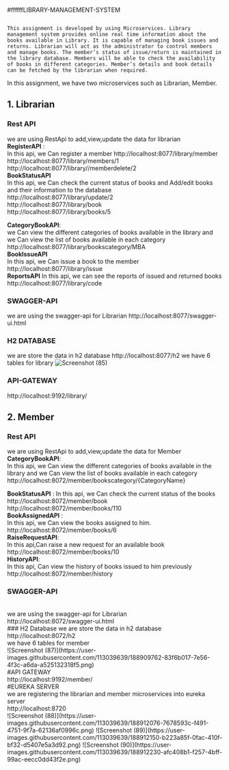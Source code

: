 #ffffffLIBRARY-MANAGEMENT-SYSTEM
                                                  
                                                                          
                                                                          This assignment is developed by using Microservices. Library management system provides online real time information about the books available in Library. It is capable of managing book issues and returns. Librarian will act as the administrator to control members and manage books. The member’s status of issue/return is maintained in the library database. Members will be able to check the availability of books in different categories. Member’s details and book details can be fetched by the librarian when required.
                                                                          
 In this assignment, we have two microservices such as Librarian, Member.
 ## 1. Librarian
 
 ### Rest API
we are using RestApi to add,view,update the data for librarian
<br>
**RegisterAPI** :
<br>
In this api, we Can register a member
http://localhost:8077/library/member
<br>
http://localhost:8077/library/members/1
<br>
http://localhost:8077/library//memberdelete/2
<br>
**BookStatusAPI**
<br>
In this api, we Can check the current status of books and Add/edit books and their information to the database
<br>
http://localhost:8077/library/update/2
<br>
http://localhost:8077/library/book
<br>
http://localhost:8077/library/books/5

**CategoryBookAPI**:
  <br>
we Can view the different categories of books available in the library and we Can view the list of books available in each category
<br>
http://localhost:8077/library/bookscategory/MBA
<br>
**BookIssueAPI**
 <br>
In this api, we Can issue a book to the member
<br>
http://localhost:8077/library/issue
<br>
**ReportsAPI**
In this api, we can see the reports of issued and returned books
http://localhost:8077/library/code

### SWAGGER-API
we are using the swagger-api for Librarian
http://localhost:8077/swagger-ui.html

### H2 DATABASE

we are store the data in h2 database
http://localhost:8077/h2
we have 6 tables for library
![Screenshot (85)](https://user-images.githubusercontent.com/113039639/188908425-9dbb1e47-96a0-4344-8702-662d3b2b1c78.png)

### API-GATEWAY 
http://localhost:9192/library/

## 2. Member

### Rest API
we are using RestApi to add,view,update the data for Member
<br>
**CategoryBookAPI**:
<br>
In this api, we Can view the different categories of books available in the library and we Can view the list of books available in each category
<br>
http://localhost:8072/member/bookscategory/{CategoryName}

**BookStatusAPI** :
In this api, we Can check the current status of the books
<br>
http://localhost:8072/member/book
<br>
http://localhost:8072/member/books/110
<br>
**BookAssignedAPI** :
<br>
In this api, we Can view the books assigned to him.
<br>
http://localhost:8072/member/books/6
<br>
**RaiseRequestAPI**:
<br>
In this api,Can raise a new request for an available book
<br>
http://localhost:8072/member/books/10
<br>
**HistoryAPI**:
<br>
In this api, Can view the history of books issued to him previously
<br>
http://localhost:8072/member/history
<br>
### SWAGGER-API
<br>
we are using the swagger-api for Librarian
<br>
http://localhost:8072/swagger-ui.html
<br>
### H2 Database
we are store the data in h2 database
<br>
http://localhost:8072/h2
<br>
we have 6 tables for member
<br>
![Screenshot (87)](https://user-images.githubusercontent.com/113039639/188909762-83f6b017-7e56-4f3c-a6da-a525132318f5.png)
<br>
#API GATEWAY
<br>
http://localhost:9192/member/
<br>
#EUREKA SERVER
<br>
 we are registering the librarian and member microservices into eureka server
<br>
http://localhost:8720
<br>
![Screenshot (88)](https://user-images.githubusercontent.com/113039639/188912076-7678593c-f491-4751-9f7a-62136af0996c.png)
![Screenshot (89)](https://user-images.githubusercontent.com/113039639/188912150-b223a85f-0fac-410f-bf32-d5407e5a3d92.png)
![Screenshot (90)](https://user-images.githubusercontent.com/113039639/188912230-afc408b1-f257-4bff-99ac-eecc0dd43f2e.png)


